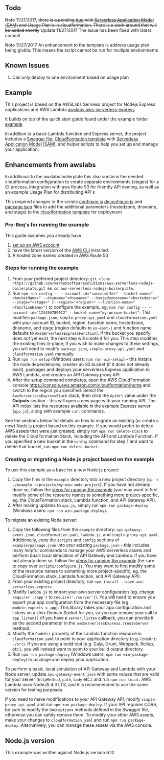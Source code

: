 ## Todo
Note 11/21/2017, ~~there is a pending [bug](https://github.com/serverless/serverless/issues/2233) with 
[Serverless Application Model (SAM)](https://github.com/awslabs/serverless-application-model) and Usage Plan's in cloudformation.  There is a work around that will be added shortly~~
Update 11/27/2017  The issue has been fixed with latest commit

Note 11/27/2017 An enhancement to the template is address usage plan being globla.  This means the script cannot be run for multiple environments
## Known Issues
1. Can only deploy to one environment based on usage plan
## Example

This project is based on the AWSLabs Servless project for Nodejs Express applications and AWS Lambda
[awslabs aws-serverless-express](https://github.com/awslabs/aws-serverless-express) 

It builds on top of the quick start guide found under the example folder
[example](https://github.com/awslabs/aws-serverless-express/tree/master/example)

In addition to a basic Lambda function and Express server, the  project includes a [Swagger file](http://swagger.io/specification/), [CloudFormation template](https://aws.amazon.com/cloudformation/aws-cloudformation-templates/) with [Serverless Application Model (SAM)](https://github.com/awslabs/serverless-application-model), and helper scripts to help you set up and manage your application.

## Enhancements from awslabs 

In additional to the awslabs boilerplate this also contains the needed cloudformation configuration to create separate environments (stages) for a CI process, integration with aws Route 53 for friendly API naming, as well as an example Usage Plan for distributing API's

This required changes to the scripts [configure.js](https://github.com/vernonsoftwaresolutions/aws-serverless-nodejs-boilerplate/blob/master/scripts/configure.js) [deconfigure.js](https://github.com/vernonsoftwaresolutions/aws-serverless-nodejs-boilerplate/blob/master/scripts/deconfigure.js) and [package.json](https://github.com/vernonsoftwaresolutions/aws-serverless-nodejs-boilerplate/blob/master/package.json) files to add the additional parameters (hostedzone, dnsname, and stage) to the [cloudformation template](https://github.com/vernonsoftwaresolutions/aws-serverless-nodejs-boilerplate/blob/master/cloudformation.yaml) for deployment

### Pre-Req's for running the example
This guide assumes you already have
1. [set up an AWS account](http://docs.aws.amazon.com/AmazonSimpleDB/latest/DeveloperGuide/AboutAWSAccounts.html) 
2. have the latest version of the [AWS CLI](https://aws.amazon.com/cli/) installed.
3. A hosted zone named created in AWS Route 53

### Steps for running the example


1. From your preferred project directory: `git clone https://github.com/vernonsoftwaresolutions/aws-serverless-nodejs-boilerplate.git && cd aws-serverless-nodejs-boilerplate`.
2. Run `npm run config -- --account-id="<accountId>" --bucket-name="<bucketName>" --dnsname="<dnsname>" --hostedzonename="<hostedzone>" --stage="<stage>" [--region="<region>" --function-name="<functionName>"]` to configure the example, eg. `npm run config -- --account-id="123456789012" --bucket-name="my-unique-bucket"`. This modifies `package.json`, `simple-proxy-api.yaml` and `cloudformation.yaml` with your account ID, bucket, region, function name, hostedzone, dnsname, and stage (region defaults to `us-east-1` and function name defaults to `AwsServerlessExpressFunction`). If the bucket you specify does not yet exist, the next step will create it for you. This step modifies the existing files in-place; if you wish to make changes to these settings, you will need to modify `package.json`, `simple-proxy-api.yaml` and `cloudformation.yaml` manually.
3. Run `npm run setup` (Windows users: `npm run win-setup`) - this installs the node dependencies, creates an S3 bucket (if it does not already exist), packages and deploys your serverless Express application to AWS Lambda, and creates an API Gateway proxy API.
4. After the setup command completes, open the AWS CloudFormation console https://console.aws.amazon.com/cloudformation/home and switch to the region you specified. Select the `AwsServerlessExpressStack` stack, then click the `ApiUrl` value under the __Outputs__ section - this will open a new page with your running API. The API index lists the resources available in the example Express server (`app.js`), along with example `curl` commands.

See the sections below for details on how to migrate an existing (or create a new) Node.js project based on this example. If you would prefer to delete AWS assets that were just created, simply run `npm run delete-stack` to delete the CloudFormation Stack, including the API and Lambda Function. If you specified a new bucket in the `config` command for step 1 and want to delete that bucket, run `npm run delete-bucket`.

### Creating or migrating a Node.js project based on the example

To use this example as a base for a new Node.js project:

1. Copy the files in the `example` directory into a new project directory (`cp -r ./example ~/projects/my-new-node-project`). If you have not already done so, follow the [steps for running the example](#steps-for-running-the-example) (you may want to first modify some of the resource names to something more project-specific, eg. the CloudFormation stack, Lambda function, and API Gateway API).
2. After making updates to `app.js`, simply run `npm run package-deploy` (Windows users: `npm run win-package-deploy`).

To migrate an existing Node server:

1. Copy the following files from the `example` directory: `api-gateway-event.json`, `cloudformation.yaml`, `lambda.js`, and `simple-proxy-api.yaml`. Additionally, copy the `scripts` and `config` sections of `example/package.json` into your existing `package.json` - this includes many helpful commands to manage your AWS serverless assets and perform _basic_ local simulation of API Gateway and Lambda. If you have not already done so, follow the [steps for running the example](#steps-for-running-the-example) (be sure to copy over `scripts/configure.js`. You may want to first modify some of the resource names to something more project-specific, eg. the CloudFormation stack, Lambda function, and API Gateway API).
2. From your existing project directory, run `npm install --save aws-serverless-express`.
3. Modify `lambda.js` to import your own server configuration (eg. change `require('./app')` to `require('./server')`). You will need to ensure you export your app configuration from the necessary file (eg. `module.exports = app`). This library takes your app configuration and listens on a Unix Domain Socket for you, so you can remove your call to `app.listen()` (if you have a `server.listen` callback, you can provide it as the second parameter in the `awsServerlessExpress.createServer` method).
4. Modify the `CodeUri` property of the Lambda function resource in `cloudformation.yaml` to point to your application directory (e.g. `CodeUri: ./src`). If you are using a build tool (e.g. Gulp, Grunt, Webpack, Rollup, etc.), you will instead want to point to your build output directory.
5. Run `npm run package-deploy` (Windows users: `npm run win-package-deploy`) to package and deploy your application.

To perform a basic, local simulation of API Gateway and Lambda with your Node server, update `api-gateway-event.json` with some values that are valid for your server (`httpMethod`, `path`, `body` etc.) and run `npm run local`. AWS Lambda uses NodeJS 4.3 LTS, and it is recommended to use the same version for testing purposes.

If you need to make modifications to your API Gateway API, modify `simple-proxy-api.yaml` and run `npm run package-deploy`. If your API requires CORS, be sure to modify the two `options` methods defined in the Swagger file, otherwise you can safely remove them. To modify your other AWS assets, make your changes to `cloudformation.yaml` and run `npm run package-deploy`. Alternatively, you can manage these assets via the AWS console.

## Node.js version

This example was written against Node.js version 6.10
